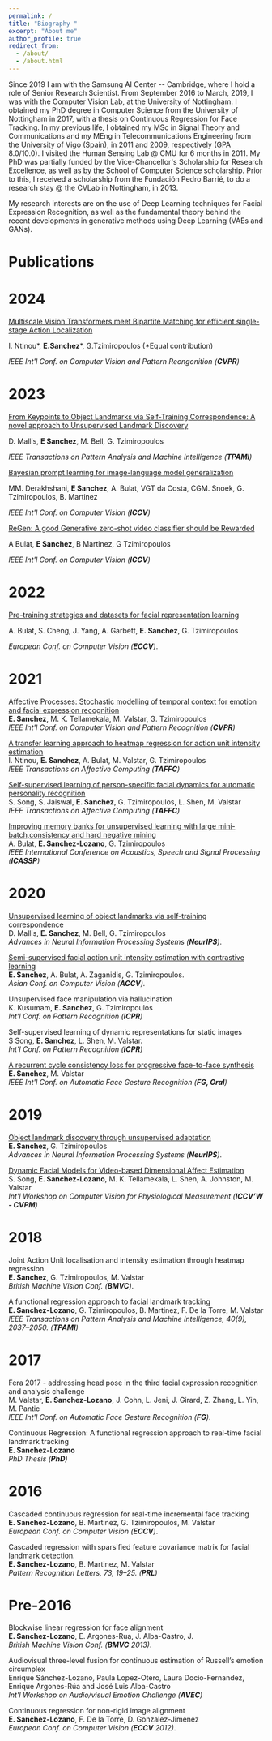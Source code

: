 ```yaml
---
permalink: /
title: "Biography "
excerpt: "About me"
author_profile: true
redirect_from: 
  - /about/
  - /about.html
---
```


Since 2019 I am with the Samsung AI Center -- Cambridge, where I hold a role of Senior Research Scientist. From September 2016 to March, 2019, I was with the Computer Vision Lab, at the University of Nottingham. I obtained my PhD degree in Computer Science from the University of Nottingham in 2017, with a thesis on Continuous Regression for Face Tracking. In my previous life, I obtained my MSc in Signal Theory and Communications and my MEng in Telecommunications Engineering from the University of Vigo (Spain), in 2011 and 2009, respectively (GPA 8.0/10.0). I visited the Human Sensing Lab @ CMU for 6 months in 2011. My PhD was partially funded by the Vice-Chancellor's Scholarship for Research Excellence, as well as by the School of Computer Science scholarship. Prior to this, I received a scholarship from the Fundación Pedro Barrié, to do a research stay @ the CVLab in Nottingham, in 2013. 

My research interests are on the use of Deep Learning techniques for Facial Expression Recognition, as well as the fundamental theory behind the recent developments in generative methods using Deep Learning (VAEs and GANs).

# Publications

# 2024

[Multiscale Vision Transformers meet Bipartite Matching for efficient single-stage Action Localization](https://arxiv.org/pdf/2312.17686)

I. Ntinou*, **E.Sanchez***, G.Tzimiropoulos (*Equal contribution)

*IEEE Int'l Conf. on Computer Vision and Pattern Recngonition (**CVPR**)*

# 2023

[From Keypoints to Object Landmarks via Self-Training Correspondence: A novel approach to Unsupervised Landmark Discovery](https://ieeexplore.ieee.org/abstract/document/10005822/)

D. Mallis, **E Sanchez**, M. Bell, G. Tzimiropoulos

*IEEE Transactions on Pattern Analysis and Machine Intelligence (**TPAMI**)*

[Bayesian prompt learning for image-language model generalization](http://openaccess.thecvf.com/content/ICCV2023/html/Derakhshani_Bayesian_Prompt_Learning_for_Image-Language_Model_Generalization_ICCV_2023_paper.html)

MM. Derakhshani, **E Sanchez**, A. Bulat, VGT da Costa, CGM. Snoek, G. Tzimiropoulos, B. Martinez

*IEEE Int'l Conf. on Computer Vision (**ICCV**)*	

[ReGen: A good Generative zero-shot video classifier should be Rewarded](http://openaccess.thecvf.com/content/ICCV2023/html/Bulat_ReGen_A_good_Generative_Zero-Shot_Video_Classifier_Should_be_Rewarded_ICCV_2023_paper.html)

A Bulat, **E Sanchez**, B Martinez, G Tzimiropoulos

*IEEE Int'l Conf. on Computer Vision (**ICCV**)*

# 2022

[Pre-training strategies and datasets for facial representation learning](https://link.springer.com/chapter/10.1007/978-3-031-19778-9_7)

A. Bulat, S. Cheng, J. Yang, A. Garbett, **E. Sanchez**, G. Tzimiropoulos

*European Conf. on Computer Vision (**ECCV**)*.

# 2021

[Affective Processes: Stochastic modelling of temporal context for emotion and facial expression recognition](https://esanchezlozano.github.io/files/CVPR_2021_Affective_Processes.pdf)  
**E. Sanchez**, M. K. Tellamekala, M. Valstar, G. Tzimiropoulos   
*IEEE Int'l Conf. on Computer Vision and Pattern Recognition (**CVPR**)*


[A transfer learning approach to heatmap regression for action unit intensity estimation](https://ieeexplore.ieee.org/document/9361232)  
I. Ntinou, **E. Sanchez**, A. Bulat, M. Valstar, G. Tzimiropoulos  
*IEEE Transactions on Affective Computing (**TAFFC**)*  


[Self-supervised learning of person-specific facial dynamics for automatic personality recognition](https://ieeexplore.ieee.org/document/9373959)  
S. Song, S. Jaiswal, **E. Sanchez**, G. Tzimiropoulos, L. Shen, M. Valstar  
*IEEE Transactions on Affective Computing (**TAFFC**)*  


[Improving memory banks for unsupervised learning with large mini-batch,consistency and hard negative mining](https://www.adrianbulat.com/downloads/ICASSP2021/Improving_memory_banks_for_unsupervised_learning_with_large_minibatch_consistency_and_hard_negative_mining.pdf)    
A. Bulat, **E. Sanchez-Lozano**, G. Tzimiropoulos  
*IEEE International Conference on Acoustics, Speech and Signal Processing (**ICASSP**)*  


# 2020

[Unsupervised learning of object landmarks via self-training correspondence](https://papers.nips.cc/paper/2020/file/32508f53f24c46f685870a075eaaa29c-Paper.pdf)  
D. Mallis, **E. Sanchez**, M. Bell, G. Tzimiropoulos  
*Advances in Neural Information Processing Systems (**NeurIPS**)*.


[Semi-supervised facial action unit intensity estimation with contrastive learning](https://openaccess.thecvf.com/content/ACCV2020/papers/Sanchez_Semi-supervised_Facial_Action_Unit_Intensity_Estimation_with_Contrastive_Learning_ACCV_2020_paper.pdf)    
**E. Sanchez**, A. Bulat, A. Zaganidis, G. Tzimiropoulos.  
*Asian Conf. on Computer Vision (**ACCV**).*

Unsupervised face manipulation via hallucination   
K. Kusumam, **E. Sanchez**, G. Tzimiropoulos  
*Int’l Conf. on Pattern Recognition (**ICPR**)*

Self-supervised learning of dynamic representations for static images  
S Song, **E. Sanchez**, L. Shen, M. Valstar.  
*Int’l Conf. on Pattern Recognition (**ICPR**)*

[A recurrent cycle consistency loss for progressive face-to-face synthesis](https://arxiv.org/abs/2004.07165)  
**E. Sanchez**, M. Valstar  
*IEEE Int'l Conf. on Automatic Face Gesture Recognition (**FG, Oral**)*

# 2019

[Object landmark discovery through unsupervised adaptation](https://papers.nips.cc/paper/2019/file/97c99dd2a042908aabc0bafc64ddc028-Paper.pdf)  
**E. Sanchez**, G. Tzimiropoulos  
*Advances in Neural Information Processing Systems (**NeurIPS**)*.

[Dynamic Facial Models for Video-based Dimensional Affect Estimation](https://openaccess.thecvf.com/content_ICCVW_2019/papers/CVPM/Song_Dynamic_Facial_Models_for_Video-Based_Dimensional_Affect_Estimation_ICCVW_2019_paper.pdf)  
S. Song, **E. Sanchez-Lozano**, M. K. Tellamekala, L. Shen, A. Johnston, M. Valstar  
*Int'l Workshop on Computer Vision for Physiological Measurement (**ICCV’W - CVPM**)*

# 2018

Joint Action Unit localisation and intensity estimation through heatmap regression  
**E. Sanchez**, G. Tzimiropoulos, M. Valstar   
*British Machine Vision Conf. (**BMVC**)*.

A functional regression approach to facial landmark tracking  
**E. Sanchez-Lozano**, G. Tzimiropoulos, B. Martinez, F. De la Torre, M. Valstar   
*IEEE Transactions on Pattern Analysis and Machine Intelligence, 40(9), 2037–2050. (**TPAMI**)*

# 2017
Fera 2017 - addressing head pose in the third facial expression recognition and analysis challenge  
M. Valstar, **E. Sanchez-Lozano**, J. Cohn, L. Jeni, J. Girard, Z. Zhang, L. Yin, M. Pantic  
*IEEE Int'l Conf. on Automatic Face Gesture Recognition (**FG**)*.

Continuous Regression: A functional regression approach to real-time facial landmark tracking  
**E. Sanchez-Lozano**  
*PhD Thesis (**PhD**)*  

# 2016
Cascaded continuous regression for real-time incremental face tracking  
**E. Sanchez-Lozano**, B. Martinez, G. Tzimiropoulos, M. Valstar   
*European Conf. on Computer Vision (**ECCV**)*.

Cascaded regression with sparsified feature covariance matrix for facial landmark detection.   
**E. Sanchez-Lozano**, B. Martinez, M. Valstar   
*Pattern Recognition Letters, 73, 19–25. (**PRL**)*

# Pre-2016

Blockwise linear regression for face alignment   
**E. Sanchez-Lozano**, E. Argones-Rua, J. Alba-Castro, J.   
*British Machine Vision Conf. (**BMVC** 2013)*.

Audiovisual three-level fusion for continuous estimation of Russell’s emotion circumplex  
Enrique Sánchez-Lozano, Paula Lopez-Otero, Laura Docio-Fernandez, Enrique Argones-Rúa and José Luis Alba-Castro  
*Int'l Workshop on Audio/visual Emotion Challenge (**AVEC**)*  

Continuous regression for non-rigid image alignment  
**E. Sanchez-Lozano**, F. De la Torre, D. Gonzalez-Jimenez  
*European Conf. on Computer Vision (**ECCV** 2012)*.


 
